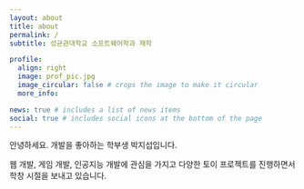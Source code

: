```yaml
---
layout: about
title: about
permalink: /
subtitle: 성균관대학교 소프트웨어학과 재학

profile:
  align: right
  image: prof_pic.jpg
  image_circular: false # crops the image to make it circular
  more_info:

news: true # includes a list of news items
social: true # includes social icons at the bottom of the page
---
```


안녕하세요. 개발을 좋아하는 학부생 박지섭입니다.

웹 개발, 게임 개발, 인공지능 개발에 관심을 가지고 다양한 토이 프로젝트를 진행하면서 학창 시절을 보내고 있습니다.

<!--
Put your address / P.O. box / other info right below your picture. You can also disable any of these elements by editing `profile` property of the YAML header of your `_pages/about.md`. Edit `_bibliography/papers.bib` and Jekyll will render your [publications page](/al-folio/publications/) automatically.

Link to your social media connections, too. This theme is set up to use [Font Awesome icons](http://fortawesome.github.io/Font-Awesome/) and [Academicons](https://jpswalsh.github.io/academicons/), like the ones below. Add your Facebook, Twitter, LinkedIn, Google Scholar, or just disable all of them. -->
